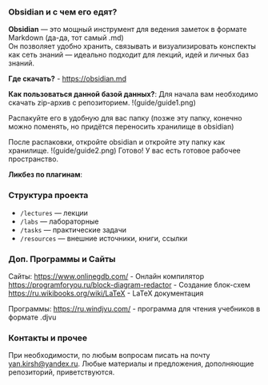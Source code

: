 ### Obsidian и с чем его едят?
**Obsidian** — это мощный инструмент для ведения заметок в формате Markdown (да-да, тот самый .md)  
Он позволяет удобно хранить, связывать и визуализировать конспекты как сеть знаний — идеально подходит для лекций, идей и личных баз знаний.

**Где скачать?** - https://obsidian.md

**Как пользоваться данной базой данных?**:
Для начала вам необходимо скачать zip-архив с репозиторием.
!(guide/guide1.png)

Распакуйте его в удобную для вас папку (позже эту папку, конечно можно поменять, но придётся переносить хранилище в obsidian)

После распаковки, откройте obsidian и откройте эту папку как хранилище.
!(guide/guide2.png)
Готово! У вас есть готовое рабочее пространство.

**Ликбез по плагинам**:
### Структура проекта
- `/lectures` — лекции
- `/labs` — лабораторные
- `/tasks` — практические задачи
- `/resources` — внешние источники, книги, ссылки

### Доп. Программы и Сайты
Сайты:
	https://www.onlinegdb.com/ - Онлайн компилятор
	https://programforyou.ru/block-diagram-redactor - Создание блок-схем
	https://ru.wikibooks.org/wiki/LaTeX - LaTeX документация
	
Программы:
	https://ru.windjvu.com/ - программа для чтения учебников в формате .djvu



### Контакты и прочее
При необходимости, по любым вопросам писать на почту yan.kirsh@yandex.ru. Любые материалы и предложения, дополняющие репозиторий, приветствуются.